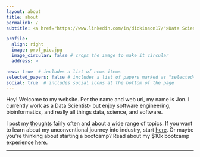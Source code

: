 ```yaml
---
layout: about
title: about
permalink: /
subtitle: <a href="https://www.linkedin.com/in/dickinson17/">Data Scientist</a>

profile:
  align: right
  image: prof_pic.jpg
  image_circular: false # crops the image to make it circular
  address: >

news: true  # includes a list of news items
selected_papers: false # includes a list of papers marked as "selected={true}"
social: true  # includes social icons at the bottom of the page
---
```


Hey! Welcome to my website. Per the name and web url, my name is Jon. I currently work as a Data Scientist- but enjoy software engineering, bioinformatics, and really all things data, science, and software.

I post my [thoughts](https://jonathjd.github.io/blog/) fairly often and about a wide range of topics. If you want to learn about my unconventional journey into industry, start [here](https://jonathjd.github.io/blog/2023/the-beginning/). Or maybe you're thinking about starting a bootcamp? Read about my $10k bootcamp experience [here](https://jonathjd.github.io/blog/2023/Pathrise/).

<hr>
